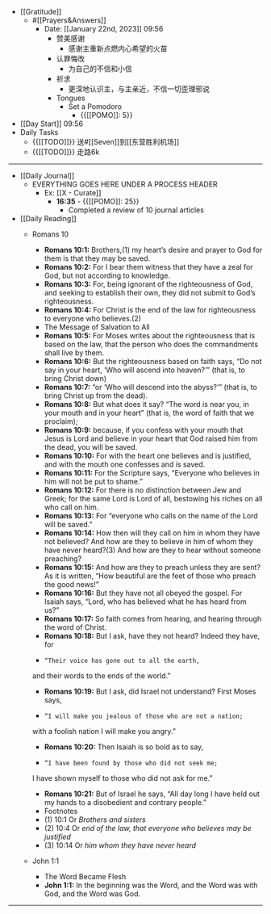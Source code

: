 - [[Gratitude]]
    - #[[Prayers&Answers]]
        - Date: [[January 22nd, 2023]] 09:56
            - 赞美感谢
                - 感谢主重新点燃内心希望的火苗
            - 认罪悔改
                - 为自己的不信和小信
            - 祈求
                - 更深地认识主，与主亲近，不信一切歪理邪说
            - Tongues
                - Set a Pomodoro
                    - {{[[POMO]]: 5}}
- [[Day Start]] 09:56
- Daily Tasks
    - {{[[TODO]]}} 送#[[Seven]]到[[东营胜利机场]]
    - {{[[TODO]]}} 走路6k
- ---
- [[Daily Journal]] 
    - EVERYTHING GOES HERE UNDER A PROCESS HEADER
        - Ex: [[X - Curate]]
            - **16:35** - {{[[POMO]]: 25}}
                -  Completed a review of 10 journal articles
- [[Daily Reading]]
    - Romans 10
        - **Romans 10:1:** Brothers,(1) my heart’s desire and prayer to God for them is that they may be saved. 
        - **Romans 10:2:** For I bear them witness that they have a zeal for God, but not according to knowledge. 
        - **Romans 10:3:** For, being ignorant of the righteousness of God, and seeking to establish their own, they did not submit to God’s righteousness. 
        - **Romans 10:4:** For Christ is the end of the law for righteousness to everyone who believes.(2)
        - The Message of Salvation to All
        - **Romans 10:5:** For Moses writes about the righteousness that is based on the law, that the person who does the commandments shall live by them. 
        - **Romans 10:6:** But the righteousness based on faith says, “Do not say in your heart, ‘Who will ascend into heaven?’” (that is, to bring Christ down) 
        - **Romans 10:7:** “or ‘Who will descend into the abyss?’” (that is, to bring Christ up from the dead). 
        - **Romans 10:8:** But what does it say? “The word is near you, in your mouth and in your heart” (that is, the word of faith that we proclaim); 
        - **Romans 10:9:** because, if you confess with your mouth that Jesus is Lord and believe in your heart that God raised him from the dead, you will be saved. 
        - **Romans 10:10:** For with the heart one believes and is justified, and with the mouth one confesses and is saved. 
        - **Romans 10:11:** For the Scripture says, “Everyone who believes in him will not be put to shame.” 
        - **Romans 10:12:** For there is no distinction between Jew and Greek; for the same Lord is Lord of all, bestowing his riches on all who call on him. 
        - **Romans 10:13:** For “everyone who calls on the name of the Lord will be saved.”
        - **Romans 10:14:** How then will they call on him in whom they have not believed? And how are they to believe in him of whom they have never heard?(3) And how are they to hear without someone preaching? 
        - **Romans 10:15:** And how are they to preach unless they are sent? As it is written, “How beautiful are the feet of those who preach the good news!” 
        - **Romans 10:16:** But they have not all obeyed the gospel. For Isaiah says, “Lord, who has believed what he has heard from us?” 
        - **Romans 10:17:** So faith comes from hearing, and hearing through the word of Christ.
        - **Romans 10:18:** But I ask, have they not heard? Indeed they have, for
        -     “Their voice has gone out to all the earth,
        and their words to the ends of the world.”
    
    
      
        - **Romans 10:19:** But I ask, did Israel not understand? First Moses says,
        -     “I will make you jealous of those who are not a nation;
        with a foolish nation I will make you angry.”
    
    
      
        - **Romans 10:20:** Then Isaiah is so bold as to say,
        -     “I have been found by those who did not seek me;
        I have shown myself to those who did not ask for me.”
    
    
      
        - **Romans 10:21:** But of Israel he says, “All day long I have held out my hands to a disobedient and contrary people.”
        - Footnotes
        - (1) 10:1 Or *Brothers and sisters*
        - (2) 10:4 Or *end of the law, that everyone who believes may be justified*
        - (3) 10:14 Or *him whom they have never heard*

    - John 1:1
        - The Word Became Flesh
        - **John 1:1:** In the beginning was the Word, and the Word was with God, and the Word was God.
- ---
